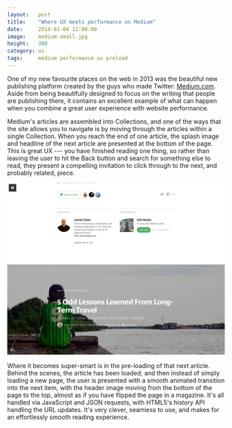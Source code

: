 ```yaml
---
layout:   post
title:    "Where UX meets performance on Medium"
date:     2014-01-04 12:00:00
image:    medium-small.jpg
height:   300
category: ux
tags:     medium performance ux preload
---
```


One of my new favourite places on the web in 2013 was the beautiful new publishing platform created by the guys who made Twitter: [Medium.com](http://medium.com/). Aside from being beautifully designed to focus on the writing that people are publishing there, it contains an excellent example of what can happen when you combine a great user experience with website performance.

Medium's articles are assembled into Collections, and one of the ways that the site allows you to navigate is by moving through the articles within a single Collection. When you reach the end of one article, the splash image and headline of the next article are presented at the bottom of the page. This is great UX --- you have finished reading one thing, so rather than leaving the user to hit the Back button and search for something else to read, they present a compelling invitation to click through to the next, and probably related, piece.

![Screenshot of Medium.com](/i/medium.jpg)

Where it becomes super-smart is in the pre-loading of that next article. Behind the scenes, the article has been loaded; and then instead of simply loading a new page, the user is presented with a smooth animated transition into the next item, with the header image moving from the bottom of the page to the top, almost as if you have flipped the page in a magazine. It's all handled via JavaScript and JSON requests, with HTML5's history API handling the URL updates. It's very clever, seamless to use, and makes for an effortlessly smooth reading experience.